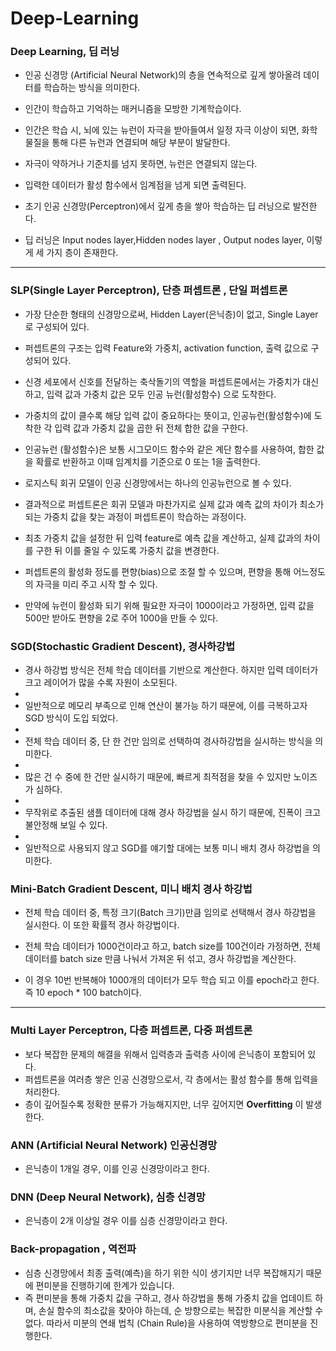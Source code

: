 # Deep-Learning

### Deep Learning, 딥 러닝
- 인공 신경망 (Artificial Neural Network)의 층을 연속적으로 깊게 쌓아올려 데이터를 학습하는 방식을 의미한다.
  
- 인간이 학습하고 기억하는 매커니즘을 모방한 기계학습이다.

- 인간은 학습 시, 뇌에 있는 뉴런이 자극을 받아들여서 일정 자극 이상이 되면, 화학물질을 통해 다른 뉴런과 연결되며 해당 부분이 발달한다.

- 자극이 약하거나 기준치를 넘지 못하면, 뉴런은 연결되지 않는다.

- 입력한 데이터가 활성 함수에서 임계점을 넘게 되면 출력된다.

- 초기 인공 신경망(Perceptron)에서 깊게 층을 쌓아 학습하는 딥 러닝으로 발전한다.

- 딥 러닝은 Input nodes layer,Hidden nodes layer , Output nodes layer, 이렇게 세 가지 층이 존재한다.

---

### SLP(Single Layer Perceptron), 단층 퍼셉트론 , 단일 퍼셉트론  

- 가장 단순한 형태의 신경망으로써, Hidden Layer(은닉층)이 없고, Single Layer로 구성되어 있다.

- 퍼셉트론의 구조는 입력 Feature와 가중치, activation function, 출력 값으로 구성되어 있다.

- 신경 세포에서 신호를 전달하는 축삭돌기의 역할을 퍼셉트론에서는 가중치가 대신하고, 입력 값과 가중치 값은 모두 인공 뉴런(활성함수) 으로 도착한다.

- 가중치의 값이 클수록 해당 입력 값이 중요하다는 뜻이고, 인공뉴런(활성함수)에 도착한 각 입력 값과 가중치 값을 곱한 뒤 전체 합한 값을 구한다.

- 인공뉴런 (활성함수)은 보통 시그모이드 함수와 같은 계단 함수를 사용하여, 합한 값을 확률로 반환하고 이때 임계치를 기준으로 0 또는 1을 출력한다.

- 로지스틱 회귀 모델이 인공 신경망에서는 하나의 인공뉴런으로 볼 수 있다.

- 결과적으로 퍼셉트론은 회귀 모델과 마찬가지로 실제 값과 예측 값의 차이가 최소가 되는 가중치 값을 찾는 과정이 퍼셉트론이 학습하는 과정이다.

- 최초 가중치 값을 설정한 뒤 입력 feature로 예측 값을 계산하고, 실제 값과의 차이를 구한 뒤 이를 줄일 수 있도록 가중치 값을 변경한다.

- 퍼셉트론의 활성화 정도를 편향(bias)으로 조절 할 수 있으며, 편향을 통해 어느정도의 자극을 미리 주고 시작 할 수 있다.

- 만약에 뉴런이 활성화 되기 위해 필요한 자극이 1000이라고 가정하면, 입력 값을 500만 받아도 편향을 2로 주어 1000을 만들 수 있다.

### SGD(Stochastic Gradient Descent), 경사하강법  
- 경사 하강법 방식은 전체 학습 데이터를 기반으로 계산한다. 하지만 입력 데이터가 크고 레이어가 많을 수록 자원이 소모된다.
- 
- 일반적으로 메모리 부족으로 인해 연산이 불가능 하기 때문에, 이를 극복하고자 SGD 방식이 도입 되었다.
- 
- 전체 학습 데이터 중, 단 한 건만 임의로 선택하여 경사하강법을 실시하는 방식을 의미한다.
- 
- 많은 건 수 중에 한 건만 실시하기 때문에, 빠르게 최적점을 찾을 수 있지만 노이즈가 심하다.
- 
- 무작위로 추출된 샘플 데이터에 대해 경사 하강법을 실시 하기 때문에, 진폭이 크고 불안정해 보일 수 있다.
- 
- 일반적으로 사용되지 않고 SGD를 얘기할 대에는 보통 미니 배치 경사 하강법을 의미한다.

### Mini-Batch Gradient Descent, 미니 배치 경사 하강법 
- 전체 학습 데이터 중, 특정 크기(Batch 크기)만큼 임의로 선택해서 경사 하강법을 실시한다. 이 또한 확률적 경사 하강법이다.

- 전체 학습 데이터가 1000건이라고 하고, batch size를 100건이라 가정하면, 전체 데이터를 batch size 만큼 나눠서 가져온 뒤 섞고, 경사 하강법을 계산한다.

- 이 경우 10번 반복해야 1000개의 데이터가 모두 학습 되고 이를 epoch라고 한다. 즉 10 epoch * 100 batch이다.

---  

### Multi Layer Perceptron, 다층 퍼셉트론, 다중 퍼셉트론   
- 보다 복잡한 문제의 해결을 위해서 입력층과 출력층 사이에 은닉층이 포함되어 있다.
- 퍼셉트론을 여러층 쌓은 인공 신경망으로서, 각 층에서는 활성 함수를 통해 입력을 처리한다.
- 층이 깊어질수록 정확한 분류가 가능해지지만, 너무 깊어지면 **Overfitting** 이 발생한다.

### ANN (Artificial Neural Network) 인공신경망 
- 은닉층이 1개일 경우, 이를 인공 신경망이라고 한다.

### DNN (Deep Neural Network), 심층 신경망 
- 은닉층이 2개 이상일 경우 이를 심층 신경망이라고 한다.

### Back-propagation , 역전파  
- 심층 신경망에서 최종 출력(예측)을 하기 위한 식이 생기지만 너무 복잡해지기 때문에 편미분을 진행하기에 한계가 있습니다.
- 즉 편미분을 통해 가중치 값을 구하고, 경사 하강법을 통해 가중치 값을 업데이트 하며, 손실 함수의 최소값을 찾아야 하는데, 순 방향으로는 복잡한 미분식을 계산할 수 없다.
  따라서 미분의 연쇄 법칙 (Chain Rule)을 사용하여 역방향으로 편미분을 진행한다. 
